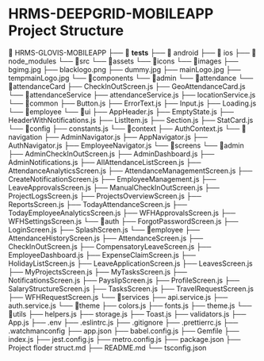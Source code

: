 # HRMS-DEEPGRID-MOBILEAPP Project Structure

📁 HRMS-GLOVIS-MOBILEAPP
├── 📁 __tests__
├── 📁 android
├── 📁 ios
├── 📁 node_modules
└── 📁src
    └── 📁assets
        └── 📁icons
        └── 📁images
            ├── bgimg.jpg
            ├── blacklogo.png
            ├── dummy.jpg
            ├── mainLogo.jpg
            ├── tempmainLogo.jpg
    └── 📁components
        └── 📁admin
        └── 📁attendance
            └── 📁attendanceCard
                ├── CheckInOutScreen.js
                ├── GeoAttendanceCard.js
            └── 📁attendanceService
                ├── attendanceService.js
                ├── locationService.js
        └── 📁common
            ├── Button.js
            ├── ErrorText.js
            ├── Input.js
            ├── Loading.js
        └── 📁employee
        └── 📁ui
            ├── AppHeader.js
            ├── EmptyState.js
            ├── HeaderWithNotifications.js
            ├── ListItem.js
            ├── Section.js
            ├── StatCard.js
    └── 📁config
        ├── constants.js
    └── 📁context
        ├── AuthContext.js
    └── 📁navigation
        ├── AdminNavigator.js
        ├── AppNavigator.js
        ├── AuthNavigator.js
        ├── EmployeeNavigator.js
    └── 📁screens
        └── 📁admin
            ├── AdminCheckInOutScreen.js
            ├── AdminDashboard.js
            ├── AdminNotifications.js
            ├── AllAttendanceListScreen.js
            ├── AttendanceAnalyticsScreen.js
            ├── AttendanceManagementScreen.js
            ├── CreateNotificationScreen.js
            ├── EmployeeManagement.js
            ├── LeaveApprovalsScreen.js
            ├── ManualCheckInOutScreen.js
            ├── ProjectLogsScreen.js
            ├── ProjectsOverviewScreen.js
            ├── ReportsScreen.js
            ├── TodayAttendanceScreen.js
            ├── TodayEmployeeAnalyticsScreen.js
            ├── WFHApprovalsScreen.js
            ├── WFHSettingsScreen.js
        └── 📁auth
            ├── ForgotPasswordScreen.js
            ├── LoginScreen.js
            ├── SplashScreen.js
        └── 📁employee
            ├── AttendanceHistoryScreen.js
            ├── AttendanceScreen.js
            ├── CheckInOutScreen.js
            ├── CompensatoryLeaveScreen.js
            ├── EmployeeDashboard.js
            ├── ExpenseClaimScreen.js
            ├── HolidayListScreen.js
            ├── LeaveApplicationScreen.js
            ├── LeavesScreen.js
            ├── MyProjectsScreen.js
            ├── MyTasksScreen.js
            ├── NotificationsScreen.js
            ├── PayslipScreen.js
            ├── ProfileScreen.js
            ├── SalaryStructureScreen.js
            ├── TasksScreen.js
            ├── TravelRequestScreen.js
            ├── WFHRequestScreen.js
    └── 📁services
        ├── api.service.js
        ├── auth.service.js
    └── 📁theme
        ├── colors.js
        ├── fonts.js
        ├── theme.js
    └── 📁utils
        ├── helpers.js
        ├── storage.js
        ├── Toast.js
        ├── validators.js
    ├── App.js
├── .env
├── .eslintrc.js
├── .gitignore
├── .prettierrc.js
├── .watchmanconfig
├── app.json
├── babel.config.js
├── Gemfile
├── index.js
├── jest.config.js
├── metro.config.js
├── package.json
├── Project floder struct.md
├── README.md
└── tsconfig.json
